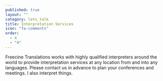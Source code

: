 ```yaml
---
published: true
layout: ""
category: lets_talk
title: Interpretation Services
icon: "fa-comments"
order: 
  - 4
  - "4"
---
```


Freecine Translations works with highly qualified interpreters around the world to provide interpretation services at any location from and into any languages. Please contact us in advance to plan your conferences and meetings. I also interpret things.